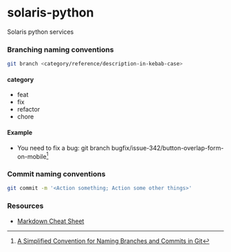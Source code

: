 # solaris-python
Solaris python services

### Branching naming conventions

```sh
git branch <category/reference/description-in-kebab-case>
```
#### category
- feat
- fix
- refactor
- chore

#### Example

- You need to fix a bug: git branch bugfix/issue-342/button-overlap-form-on-mobile[^*]
  
[^*]: [A Simplified Convention for Naming Branches and Commits in Git](https://dev.to/varbsan/a-simplified-convention-for-naming-branches-and-commits-in-git-il4)

### Commit naming conventions

```sh
git commit -m '<Action something; Action some other things>'
```

### Resources

- [Markdown Cheat Sheet](https://www.markdownguide.org/cheat-sheet/)





